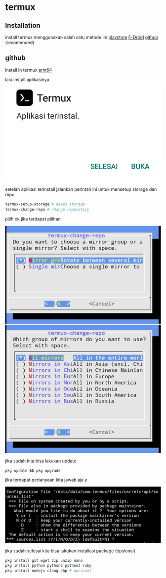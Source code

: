 # termux

## Installation
install termux menggunakan salah satu metode ini
[playstore](https://play.google.com/store/apps/details?id=com.termux)
[F-Droid](https://f-droid.org/id/packages/com.termux/)
[github](https://github.com/termux/termux-app/releases) (recomended)

## github
install in termux [arm64](https://objects.githubusercontent.com/github-production-release-asset-2e65be/44804216/b80ab2fa-2cf5-442b-9245-a105f9ae7604?X-Amz-Algorithm=AWS4-HMAC-SHA256&X-Amz-Credential=releaseassetproduction%2F20241218%2Fus-east-1%2Fs3%2Faws4_request&X-Amz-Date=20241218T074152Z&X-Amz-Expires=300&X-Amz-Signature=056d1fbd9620b5d6f810a03030968cc2222c3721d9de08113f39abcfcdfb72b4&X-Amz-SignedHeaders=host&response-content-disposition=attachment%3B%20filename%3Dtermux-app_v0.118.1%2Bgithub-debug_arm64-v8a.apk&response-content-type=application%2Fvnd.android.package-archive)

lalu install aplikasinya
![alt text](docs/images/image.png)

setelah aplikasi terinstall jalankan perintah ini untuk mensetup storage dan repo
```bash
termux-setup-storage # akses storage
termux-change-repo # change repository
```

pilih ok jika terdapat pilihan

![alt text](docs/images/image-1.png)
![alt text](docs/images/image-2.png)

jika sudah kita bisa lakukan update
```bash
pkg update && pkg upgrade
```

jika terdapat pertanyaan kita jawab aja y

![alt text](docs/images/image-3.png)

jika sudah selesai kita bisa lakukan installasi package (opsional)
```bash
pkg install git wget zip unzip nano
pkg install python python2 python3 ruby
pkg install nodejs clang php # opsional
```